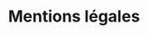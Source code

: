---
title: Mentions légales
description: >-
  Mentions légales du site https://sophieloosveldtsophrologue.fr
---